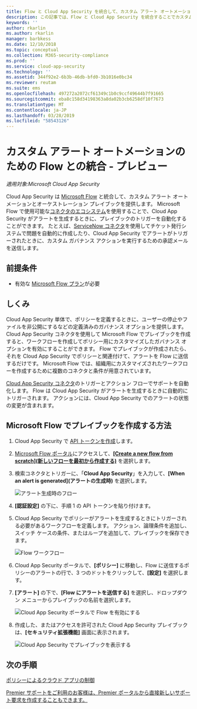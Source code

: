 ```yaml
---
title: Flow と Cloud App Security を統合して、カスタム アラート オートメーションを取得する
description: この記事では、Flow と Cloud App Security を統合することでカスタム アラート オートメーションを取得する方法について説明します。
keywords: ''
author: rkarlin
ms.author: rkarlin
manager: barbkess
ms.date: 12/10/2018
ms.topic: conceptual
ms.collection: M365-security-compliance
ms.prod: ''
ms.service: cloud-app-security
ms.technology: ''
ms.assetid: 344f92e2-6b3b-46db-bfd0-3b1016e0bc34
ms.reviewer: reutam
ms.suite: ems
ms.openlocfilehash: 497272a2072cf61349c1b0c9ccf49644b7f91665
ms.sourcegitcommit: eba8c158d34198363a8da02b3cb6258df10f7673
ms.translationtype: MT
ms.contentlocale: ja-JP
ms.lasthandoff: 03/28/2019
ms.locfileid: "58543126"
---
```

# <a name="integrate-with-flow-for-custom-alert-automation---preview"></a>カスタム アラート オートメーションのための Flow との統合 - プレビュー

*適用対象:Microsoft Cloud App Security*

Cloud App Security は [Microsoft Flow](https://docs.microsoft.com/flow/getting-started) と統合して、カスタム アラート オートメーションとオーケストレーション プレイブックを提供します。 Microsoft Flow で使用可能な[コネクタのエコシステム](https://docs.microsoft.com/connectors/)を使用することで、Cloud App Security がアラートを生成するときに、プレイブックのトリガーを自動化することができます。 たとえば、[ServiceNow コネクタ](https://docs.microsoft.com/connectors/service-now/)を使用してチケット発行システムで問題を自動的に作成したり、Cloud App Security でアラートがトリガーされたときに、カスタム ガバナンス アクションを実行するための承認メールを送信します。  

## <a name="prerequisites"></a>前提条件 

 - 有効な [Microsoft Flow プラン](https://flow.microsoft.com/en-us/pricing)が必要

## <a name="how-it-works"></a>しくみ

Cloud App Security 単体で、ポリシーを定義するときに、ユーザーの停止やファイルを非公開にするなどの定義済みのガバナンス オプションを提供します。 Cloud App Security コネクタを使用して Microsoft Flow でプレイブックを作成すると、ワークフローを作成してポリシー用にカスタマイズしたガバナンス オプションを有効にすることができます。 Flow でプレイブックが作成されたら、それを Cloud App Security でポリシーと関連付けて、アラートを Flow に送信するだけです。 Microsoft Flow では、組織用にカスタマイズされたワークフローを作成するために複数のコネクタと条件が用意されています。 

[Cloud App Security コネクタ](https://docs.microsoft.com/connectors/cloudappsecurity/)のトリガーとアクション フローでサポートを自動化します。 Flow は Cloud App Security がアラートを生成するときに自動的にトリガーされます。 アクションには、Cloud App Security でのアラートの状態の変更が含まれます。 

## <a name="how-to-create-playbooks-with-microsoft-flow"></a>Microsoft Flow でプレイブックを作成する方法

1. Cloud App Security で [API トークンを作成](api-tokens.md)します。 

2. [Microsoft Flow ポータル](https://flow.microsoft.com)にアクセスして、[**[Create a new flow from scratch]\(新しいフローを最初から作成する\)**](https://docs.microsoft.com/flow/get-started-logic-flow) を選択します。 

3. 検索コネクタとトリガーに、「**Cloud App Security**」を入力して、**[When an alert is generated]\(アラートの生成時\)** を選択します。

   ![アラート生成時のフロー](./media/flow-when-alert.png)

4. **[認証設定]** の下に、手順 1 の API トークンを貼り付けます。 

5. Cloud App Security でポリシーがアラートを生成するときにトリガーされる必要があるワークフローを定義します。 アクション、論理条件を追加し、スイッチ ケースの条件、またはループを追加して、プレイブックを保存できます。 

   ![Flow ワークフロー](./media/flow-workflow.png)

6. Cloud App Security ポータルで、**[ポリシー]** に移動し、Flow に送信するポリシーのアラートの行で、3 つのドットをクリックして、**[設定]** を選択します。 
7. **[アラート]** の下で、**[Flow にアラートを送信する]** を選択し、ドロップダウン メニューからプレイブックの名前を選択します。  

   ![Cloud App Security ポータルで Flow を有効にする](./media/flow-mcas-config.png)

8. 作成した、またはアクセスを許可された Cloud App Security プレイブックは、**[セキュリティ拡張機能]** 画面に表示されます。 

  
   ![Cloud App Security でプレイブックを表示する](./media/flow-extensions.png)
 
 

## <a name="next-steps"></a>次の手順 
[ポリシーによるクラウド アプリの制御](control-cloud-apps-with-policies.md)   

[Premier サポートをご利用のお客様は、Premier ポータルから直接新しいサポート要求を作成することもできます。](https://premier.microsoft.com/)  
